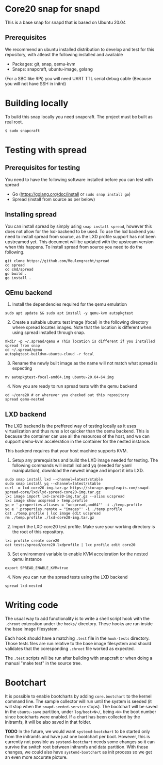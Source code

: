 # Core20 snap for snapd

This is a base snap for snapd that is based on Ubuntu 20.04

## Prerequisites

We recommend an ubuntu installed distribution to develop and test for this repository, with atleast the following
installed and available
- Packages: git, snap, qemu-kvm
- Snaps: snapcraft, ubuntu-image, golang

(For a SBC like RPi) you will need UART TTL serial debug cable (Because you will not have SSH in initrd)

# Building locally

To build this snap locally you need snapcraft. The project must be built as real root.

```
$ sudo snapcraft
```

# Testing with spread

## Prerequisites for testing

You need to have the following software installed before you can test with spread
 - Go (https://golang.org/doc/install or ```sudo snap install go```)
 - Spread (install from source as per below)

## Installing spread

You can install spread by simply using ```snap install spread```, however this does not allow for the lxd-backend to be used.
To use the lxd backend you need to install spread from source, as the LXD profile support has not been upstreamed yet.
This document will be updated with the upstream version when this happens. To install spread from source you need to do the following.

```
git clone https://github.com/Meulengracht/spread
cd spread
cd cmd/spread
go build .
go install .
```

## QEmu backend

1. Install the dependencies required for the qemu emulation
```
sudo apt update && sudo apt install -y qemu-kvm autopkgtest
```
2. Create a suitable ubuntu test image (focal) in the following directory where spread locates images. Note that the location is different when using spread installed through snap.
```
mkdir -p ~/.spread/qemu # This location is different if you installed spread from snap
cd ~/.spread/qemu
autopkgtest-buildvm-ubuntu-cloud -r focal
```
3. Rename the newly built image as the name will not match what spread is expecting
```
mv autopkgtest-focal-amd64.img ubuntu-20.04-64.img
```
4. Now you are ready to run spread tests with the qemu backend
```
cd ~/core20 # or wherever you checked out this repository
spread qemu-nested
```

## LXD backend
The LXD backend is the preffered way of testing locally as it uses virtualization and thus runs a lot quicker than
the qemu backend. This is because the container can use all the resources of the host, and we can support
qemu-kvm acceleration in the container for the nested instance.

This backend requires that your host machine supports KVM.

1. Setup any prerequisites and build the LXD image needed for testing. The following commands will install lxd
and yq (needed for yaml manipulation), download the newest image and import it into LXD.
```
sudo snap install lxd --channel=latest/stable
sudo snap install yq --channel=latest/stable
curl -o lxd-core20-img.tar.gz https://storage.googleapis.com/snapd-spread-core/lxd/lxd-spread-core20-img.tar.gz
lxc image import lxd-core20-img.tar.gz --alias ucspread
lxc image show ucspread > temp.profile
yq e '.properties.aliases = "ucspread,amd64"' -i ./temp.profile
yq e '.properties.remote = "images"' -i ./temp.profile
cat ./temp.profile | lxc image edit ucspread
rm ./temp.profile ./lxd-core20-img.tar.gz
```
2. Import the LXD core20 test profile. Make sure your working directory is the root of this repository.
```
lxc profile create core20
cat tests/spread/core20.lxdprofile | lxc profile edit core20
```
3. Set environment variable to enable KVM acceleration for the nested qemu instance
```
export SPREAD_ENABLE_KVM=true
```
4. Now you can run the spread tests using the LXD backend
```
spread lxd-nested
```

# Writing code

The usual way to add functionality is to write a shell script hook
with the `.chroot` extenstion under the `hooks/` directory. These hooks
are run inside the base image filesystem.

Each hook should have a matching `.test` file in the `hook-tests`
directory. Those tests files are run relative to the base image
filesystem and should validates that the coresponding `.chroot` file
worked as expected.

The `.test` scripts will be run after building with snapcraft or when
doing a manual "make test" in the source tree.

# Bootchart

It is possible to enable bootcharts by adding
`core.bootchart` to the kernel command
line. The sample collector will run until the system is seeded (it will
stop when the `snapd.seeded.service` stops). The bootchart will be saved
in the `ubuntu-save` partition, under `log/boot<N>/`, being `<N>` the
boot number since bootcharts were enabled. If a chart has been collected
by the initramfs, it will be also saved in that folder.

**TODO** In the future, we would want `systemd-bootchart` to be started
only from the initramfs and have just one bootchart per boot. However,
this is currently not possible as `systemd-bootchart` needs some changes
so it can survive the switch root between initramfs and data
partition. With those changes, we could also have `systemd-bootchart` as
init process so we get an even more accurate picture.
